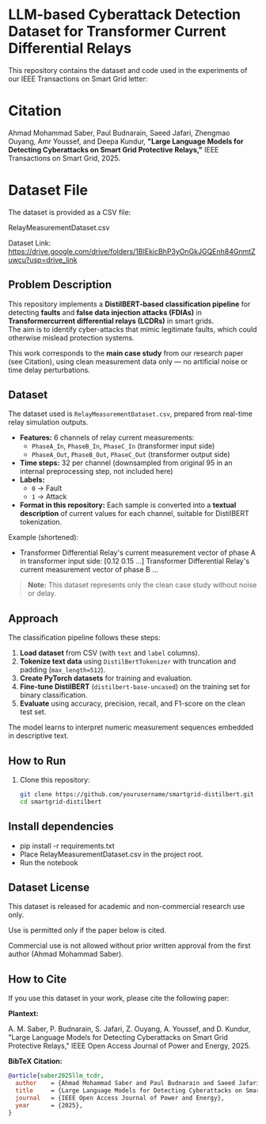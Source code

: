 # LLM-based Cyberattack Detection Dataset for Transformer Current Differential Relays

This repository contains the dataset and code used in the experiments of our IEEE Transactions on Smart Grid letter:

# Citation 
Ahmad Mohammad Saber, Paul Budnarain, Saeed Jafari, Zhengmao Ouyang, Amr Youssef, and Deepa Kundur,
**"Large Language Models for Detecting Cyberattacks on Smart Grid Protective Relays,"**
IEEE Transactions on Smart Grid, 2025.

# Dataset File
The dataset is provided as a CSV file:

RelayMeasurementDataset.csv

Dataset Link: https://drive.google.com/drive/folders/1BIEkicBhP3yOnGkJGQEnh84GnmtZuwcu?usp=drive_link


## Problem Description
This repository implements a **DistilBERT-based classification pipeline** for detecting **faults** and **false data injection attacks (FDIAs)** in **Transformercurrent differential relays (LCDRs)** in smart grids.  
The aim is to identify cyber-attacks that mimic legitimate faults, which could otherwise mislead protection systems.

This work corresponds to the **main case study** from our research paper (see Citation), using clean measurement data only — no artificial noise or time delay perturbations.

## Dataset
The dataset used is `RelayMeasurementDataset.csv`, prepared from real-time relay simulation outputs.

- **Features:** 6 channels of relay current measurements:
  - `PhaseA_In`, `PhaseB_In`, `PhaseC_In` (transformer input side)  
  - `PhaseA_Out`, `PhaseB_Out`, `PhaseC_Out` (transformer output side)  
- **Time steps:** 32 per channel (downsampled from original 95 in an internal preprocessing step, not included here)
- **Labels:**  
  - `0` → Fault  
  - `1` → Attack  
- **Format in this repository:** Each sample is converted into a **textual description** of current values for each channel, suitable for DistilBERT tokenization.

Example (shortened):
   - Transformer Differential Relay's current measurement vector of phase A in transformer input side: [0.12 0.15 ...] Transformer Differential Relay's current measurement vector of phase B ...


> **Note:** This dataset represents only the clean case study without noise or delay.

## Approach
The classification pipeline follows these steps:

1. **Load dataset** from CSV (with `text` and `label` columns).
2. **Tokenize text data** using `DistilBertTokenizer` with truncation and padding (`max_length=512`).
3. **Create PyTorch datasets** for training and evaluation.
4. **Fine-tune DistilBERT** (`distilbert-base-uncased`) on the training set for binary classification.
5. **Evaluate** using accuracy, precision, recall, and F1-score on the clean test set.

The model learns to interpret numeric measurement sequences embedded in descriptive text.

## How to Run
1. Clone this repository:
   ```bash
   git clone https://github.com/yourusername/smartgrid-distilbert.git
   cd smartgrid-distilbert

## Install dependencies
   - pip install -r requirements.txt
   - Place RelayMeasurementDataset.csv in the project root.
   - Run the notebook


## Dataset License
This dataset is released for academic and non-commercial research use only.

Use is permitted only if the paper below is cited.

Commercial use is not allowed without prior written approval from the first author (Ahmad Mohammad Saber).


## How to Cite
If you use this dataset in your work, please cite the following paper:

**Plantext:**

A. M. Saber, P. Budnarain, S. Jafari, Z. Ouyang, A. Youssef, and D. Kundur,
"Large Language Models for Detecting Cyberattacks on Smart Grid Protective Relays,"
IEEE Open Access Journal of Power and Energy, 2025.

**BibTeX Citation:**

```bibtex
@article{saber2025llm_tcdr,
  author    = {Ahmad Mohammad Saber and Paul Budnarain and Saeed Jafari and Zhengmao Ouyang and Amr Youssef and Deepa Kundur},
  title     = {Large Language Models for Detecting Cyberattacks on Smart Grid Protective Relays},
  journal   = {IEEE Open Access Journal of Power and Energy},
  year      = {2025},
}

